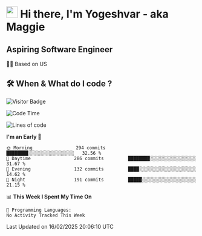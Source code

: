 <h1><img src="https://emojis.slackmojis.com/emojis/images/1531849430/4246/blob-sunglasses.gif?1531849430" width="30"/> Hi there, I'm Yogeshvar - aka Maggie</h1>

## Aspiring Software Engineer
🏂🏻  Based on US 

## 🛠 When & What do I code ?  

![Visitor Badge](https://visitor-badge.feriirawann.repl.co?username=yogeshvar&repo=yogeshvar&label=Visitors&style=plastic&color=%23457BFF&contentType=svg)

<!--START_SECTION:waka-->
![Code Time](http://img.shields.io/badge/Code%20Time-2%2C919%20hrs%2051%20mins-blue)

![Lines of code](https://img.shields.io/badge/From%20Hello%20World%20I%27ve%20Written-3.8%20million%20lines%20of%20code-blue)

**I'm an Early 🐤** 

```text
🌞 Morning                294 commits         ████████░░░░░░░░░░░░░░░░░   32.56 % 
🌆 Daytime                286 commits         ████████░░░░░░░░░░░░░░░░░   31.67 % 
🌃 Evening                132 commits         ████░░░░░░░░░░░░░░░░░░░░░   14.62 % 
🌙 Night                  191 commits         █████░░░░░░░░░░░░░░░░░░░░   21.15 % 
```


📊 **This Week I Spent My Time On** 

```text
💬 Programming Languages: 
No Activity Tracked This Week
```


 Last Updated on 16/02/2025 20:06:10 UTC
<!--END_SECTION:waka-->
